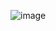 
![image](https://user-images.githubusercontent.com/43515480/229988278-9ff12d3f-13de-4944-8582-8a215091961e.png)
